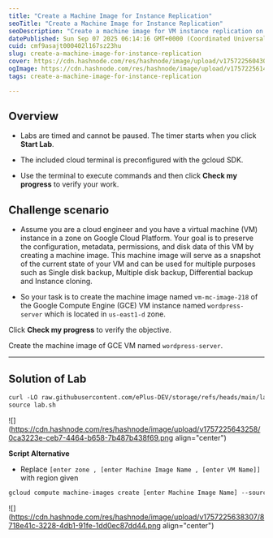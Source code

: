 ```yaml
---
title: "Create a Machine Image for Instance Replication"
seoTitle: "Create a Machine Image for Instance Replication"
seoDescription: "Create a machine image for VM instance replication on Google Cloud Platform, preserving its configuration, metadata, and disk data"
datePublished: Sun Sep 07 2025 06:14:16 GMT+0000 (Coordinated Universal Time)
cuid: cmf9asajt000402l167sz23hu
slug: create-a-machine-image-for-instance-replication
cover: https://cdn.hashnode.com/res/hashnode/image/upload/v1757225604309/e03c738e-9871-43a5-a8a5-dc863a18d423.png
ogImage: https://cdn.hashnode.com/res/hashnode/image/upload/v1757225614908/ef73970b-9372-42bb-be44-85a0c2a90894.png
tags: create-a-machine-image-for-instance-replication

---
```


## Overview

* Labs are timed and cannot be paused. The timer starts when you click **Start Lab**.
    
* The included cloud terminal is preconfigured with the gcloud SDK.
    
* Use the terminal to execute commands and then click **Check my progress** to verify your work.
    

## Challenge scenario

* Assume you are a cloud engineer and you have a virtual machine (VM) instance in a zone on Google Cloud Platform. Your goal is to preserve the configuration, metadata, permissions, and disk data of this VM by creating a machine image. This machine image will serve as a snapshot of the current state of your VM and can be used for multiple purposes such as Single disk backup, Multiple disk backup, Differential backup and Instance cloning.
    
* So your task is to create the machine image named `vm-mc-image-218` of the Google Compute Engine (GCE) VM instance named `wordpress-server` which is located in `us-east1-d` zone.
    

Click **Check my progress** to verify the objective.

Create the machine image of GCE VM named `wordpress-server`.

---

## Solution of Lab

```apache
curl -LO raw.githubusercontent.com/ePlus-DEV/storage/refs/heads/main/labs/create-a-machine-image-for-instance-replication/lab.sh
source lab.sh
```

![](https://cdn.hashnode.com/res/hashnode/image/upload/v1757225643258/0ca3223e-ceb7-4464-b658-7b487b438f69.png align="center")

**Script Alternative**

* Replace `[enter zone , [enter Machine Image Name , [enter VM Name]]` with region given
    

```apache
gcloud compute machine-images create [enter Machine Image Name] --source-instance=[enter VM Name] --source-instance-zone=[enter zone here]
```

![](https://cdn.hashnode.com/res/hashnode/image/upload/v1757225638307/8718e41c-3228-4db1-91fe-1dd0ec87dd44.png align="center")